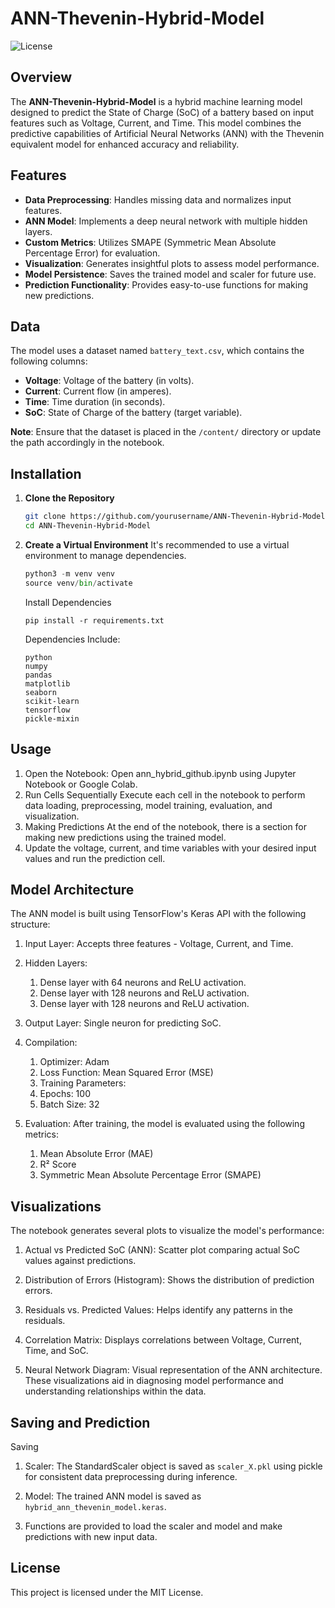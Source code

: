 # ANN-Thevenin-Hybrid-Model

![License](https://img.shields.io/badge/License-MIT-yellow.svg)

## Overview

The **ANN-Thevenin-Hybrid-Model** is a hybrid machine learning model designed to predict the State of Charge (SoC) of a battery based on input features such as Voltage, Current, and Time. This model combines the predictive capabilities of Artificial Neural Networks (ANN) with the Thevenin equivalent model for enhanced accuracy and reliability.

## Features

- **Data Preprocessing**: Handles missing data and normalizes input features.
- **ANN Model**: Implements a deep neural network with multiple hidden layers.
- **Custom Metrics**: Utilizes SMAPE (Symmetric Mean Absolute Percentage Error) for evaluation.
- **Visualization**: Generates insightful plots to assess model performance.
- **Model Persistence**: Saves the trained model and scaler for future use.
- **Prediction Functionality**: Provides easy-to-use functions for making new predictions.

## Data

The model uses a dataset named `battery_text.csv`, which contains the following columns:

- **Voltage**: Voltage of the battery (in volts).
- **Current**: Current flow (in amperes).
- **Time**: Time duration (in seconds).
- **SoC**: State of Charge of the battery (target variable).

**Note**: Ensure that the dataset is placed in the `/content/` directory or update the path accordingly in the notebook.

## Installation

1. **Clone the Repository**

   ```bash
   git clone https://github.com/yourusername/ANN-Thevenin-Hybrid-Model.git
   cd ANN-Thevenin-Hybrid-Model
   ```
2. **Create a Virtual Environment** 
   It's recommended to use a virtual environment to manage dependencies.
   ```python
   python3 -m venv venv
   source venv/bin/activate
   ```
   Install Dependencies
   ```
   pip install -r requirements.txt
   ```
   Dependencies Include:
   ```
   python
   numpy
   pandas
   matplotlib
   seaborn
   scikit-learn
   tensorflow
   pickle-mixin
   ```

## Usage
1. Open the Notebook: Open ann_hybrid_github.ipynb using Jupyter Notebook or Google Colab.
2. Run Cells Sequentially Execute each cell in the notebook to perform data loading, preprocessing, model training, evaluation, and visualization.
3. Making Predictions At the end of the notebook, there is a section for making new predictions using the trained model. 
4. Update the voltage, current, and time variables with your desired input values and run the prediction cell.

## Model Architecture
The ANN model is built using TensorFlow's Keras API with the following structure:

1. Input Layer: Accepts three features - Voltage, Current, and Time.
2. Hidden Layers:
   1. Dense layer with 64 neurons and ReLU activation.
   2. Dense layer with 128 neurons and ReLU activation.
   3. Dense layer with 128 neurons and ReLU activation.
3. Output Layer: Single neuron for predicting SoC.
4. Compilation:

   1. Optimizer: Adam
   2. Loss Function: Mean Squared Error (MSE)
   3. Training Parameters:
   4. Epochs: 100
   5. Batch Size: 32
5. Evaluation:
After training, the model is evaluated using the following metrics:

   1. Mean Absolute Error (MAE)
   2. R² Score
   3. Symmetric Mean Absolute Percentage Error (SMAPE)

## Visualizations
The notebook generates several plots to visualize the model's performance:

1. Actual vs Predicted SoC (ANN): Scatter plot comparing actual SoC values against predictions.

2. Distribution of Errors (Histogram): Shows the distribution of prediction errors.

3. Residuals vs. Predicted Values: Helps identify any patterns in the residuals.

4. Correlation Matrix: Displays correlations between Voltage, Current, Time, and SoC.

5. Neural Network Diagram: Visual representation of the ANN architecture.
These visualizations aid in diagnosing model performance and understanding relationships within the data.

## Saving and Prediction
Saving
1. Scaler: The StandardScaler object is saved as ``scaler_X.pkl`` using pickle for consistent data preprocessing during inference.
2. Model: The trained ANN model is saved as ``hybrid_ann_thevenin_model.keras``.

3. Functions are provided to load the scaler and model and make predictions with new input data.
   
## License
This project is licensed under the MIT License.
